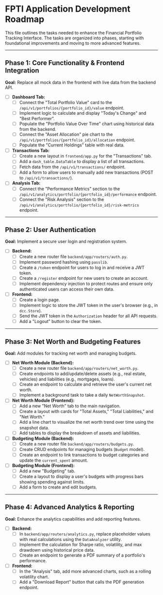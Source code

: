 # FPTI Application Development Roadmap

This file outlines the tasks needed to enhance the Financial Portfolio Tracking Interface. The tasks are organized into phases, starting with foundational improvements and moving to more advanced features.

---

## Phase 1: Core Functionality & Frontend Integration

**Goal:** Replace all mock data in the frontend with live data from the backend API.

-   [ ] **Dashboard Tab:**
    -   [ ] Connect the "Total Portfolio Value" card to the `/api/v1/portfolios/{portfolio_id}/value` endpoint.
    -   [ ] Implement logic to calculate and display "Today's Change" and "Best Performer".
    -   [ ] Populate the "Portfolio Value Over Time" chart using historical data from the backend.
    -   [ ] Connect the "Asset Allocation" pie chart to the `/api/v1/portfolios/{portfolio_id}/allocation` endpoint.
    -   [ ] Populate the "Current Holdings" table with real data.

-   [ ] **Transactions Tab:**
    -   [ ] Create a new layout in `frontend/app.py` for the "Transactions" tab.
    -   [ ] Add a `dash_table.DataTable` to display a list of all transactions.
    -   [ ] Fetch data from the `/api/v1/transactions/` endpoint.
    -   [ ] Add a form to allow users to manually add new transactions (POST to `/api/v1/transactions/`).

-   [ ] **Analysis Tab:**
    -   [ ] Connect the "Performance Metrics" section to the `/api/v1/analytics/portfolio/{portfolio_id}/performance` endpoint.
    -   [ ] Connect the "Risk Analysis" section to the `/api/v1/analytics/portfolio/{portfolio_id}/risk-metrics` endpoint.

---

## Phase 2: User Authentication

**Goal:** Implement a secure user login and registration system.

-   [ ] **Backend:**
    -   [ ] Create a new router file `backend/app/routers/auth.py`.
    -   [ ] Implement password hashing using `passlib`.
    -   [ ] Create a `/token` endpoint for users to log in and receive a JWT token.
    -   [ ] Create a `/register` endpoint for new users to create an account.
    -   [ ] Implement dependency injection to protect routes and ensure only authenticated users can access their own data.

-   [ ] **Frontend:**
    -   [ ] Create a login page.
    -   [ ] Implement logic to store the JWT token in the user's browser (e.g., in `dcc.Store`).
    -   [ ] Send the JWT token in the `Authorization` header for all API requests.
    -   [ ] Add a "Logout" button to clear the token.

---

## Phase 3: Net Worth and Budgeting Features

**Goal:** Add modules for tracking net worth and managing budgets.

-   [ ] **Net Worth Module (Backend):**
    -   [ ] Create a new router file `backend/app/routers/net_worth.py`.
    -   [ ] Create endpoints to add/update/delete assets (e.g., real estate, vehicles) and liabilities (e.g., mortgages, loans).
    -   [ ] Create an endpoint to calculate and retrieve the user's current net worth.
    -   [ ] Implement a background task to take a daily `NetWorthSnapshot`.

-   [ ] **Net Worth Module (Frontend):**
    -   [ ] Add a new "Net Worth" tab to the main navigation.
    -   [ ] Create a layout with cards for "Total Assets," "Total Liabilities," and "Net Worth."
    -   [ ] Add a line chart to visualize the net worth trend over time using the snapshot data.
    -   [ ] Add tables to display the breakdown of assets and liabilities.

-   [ ] **Budgeting Module (Backend):**
    -   [ ] Create a new router file `backend/app/routers/budgets.py`.
    -   [ ] Create CRUD endpoints for managing budgets (`Budget` model).
    -   [ ] Create an endpoint to link transactions to budget categories and update the `current_spent` amount.

-   [ ] **Budgeting Module (Frontend):**
    -   [ ] Add a new "Budgeting" tab.
    -   [ ] Create a layout to display a user's budgets with progress bars showing spending against limits.
    -   [ ] Add a form to create and edit budgets.

---

## Phase 4: Advanced Analytics & Reporting

**Goal:** Enhance the analytics capabilities and add reporting features.

-   [ ] **Backend:**
    -   [ ] In `backend/app/routers/analytics.py`, replace placeholder values with real calculations using the `DataAnalyzer` utility.
    -   [ ] Implement the calculation for Sharpe ratio, volatility, and max drawdown using historical price data.
    -   [ ] Create an endpoint to generate a PDF summary of a portfolio's performance.

-   [ ] **Frontend:**
    -   [ ] In the "Analysis" tab, add more advanced charts, such as a rolling volatility chart.
    -   [ ] Add a "Download Report" button that calls the PDF generation endpoint.